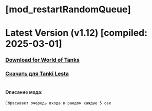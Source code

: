 # [mod_restartRandomQueue]
# Latest Version (v1.12) [compiled: 2025-03-01]
### [**Download for World of Tanks**](https://github.com/spoter/spoter-mods/releases/download/latest/mod_restartRandomQueue.zip)
### [**Скачать для Tanki Lesta**](https://github.com/spoter/spoter-mods/releases/download/latest/mod_restartRandomQueue_RU.zip)
#

#### Описание мода:
    Сбрасывает очередь входа в рандом каждые 5 сек







